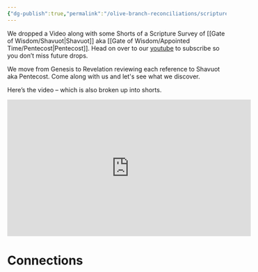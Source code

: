 ```yaml
---
{"dg-publish":true,"permalink":"/olive-branch-reconciliations/scripture-survey-shavuot-aka-pentecost/","tags":["#Shavuot","#Pentecost","#ScriptureSurvey","#OliveBranch","#Youtube","#Wordpress","#Social"]}
---
```




We dropped a Video along with some Shorts of a Scripture Survey of [[Gate of Wisdom/Shavuot\|Shavuot]] aka [[Gate of Wisdom/Appointed Time/Pentecost\|Pentecost]]. Head on over to our [youtube](https://www.youtube.com/@calltoceasefire) to subscribe so you don’t miss future drops. 

We move from Genesis to Revelation reviewing each reference to Shavuot aka Pentecost. Come along with us and let's see what we discover. 

Here’s the video – which is also broken up into shorts.

<iframe width="560" height="315" src="https://www.youtube.com/embed/36g0c7EeqtI?si=Oqi1uR98Z9CLl5f-" title="YouTube video player" frameborder="0" allow="accelerometer; autoplay; clipboard-write; encrypted-media; gyroscope; picture-in-picture; web-share" referrerpolicy="strict-origin-when-cross-origin" allowfullscreen></iframe>


# Connections



